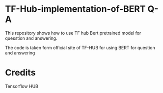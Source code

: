 # TF-Hub-implementation-of-BERT Q-A

This repository shows how to use TF hub Bert pretrained model for 
quesstion and answering. 

The code is taken form official site of TF-HUB for using BERT for question and answering

# Credits
Tensorflow HUB
